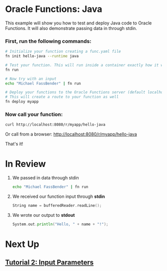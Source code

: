 # Oracle Functions: Java
This example will show you how to test and deploy Java code to Oracle Functions. It will also demonstrate passing data in through stdin.

### First, run the following commands:

```sh
# Initialize your function creating a func.yaml file
fn init hello-java --runtime java

# Test your function. This will run inside a container exactly how it will on the server
fn run

# Now try with an input
echo "Michael FassBender" | fn run

# Deploy your functions to the Oracle Functions server (default localhost:8080)
# This will create a route to your function as well
fn deploy myapp
```

### Now call your function:

```sh
curl http://localhost:8080/r/myapp/hello-java
```

Or call from a browser: [http://localhost:8080/r/myapp/hello-java](http://localhost:8080/r/myapp/hello-java)

That's it!


# In Review

1. We passed in data through stdin
    ```sh
    echo "Michael FassBender" | fn run
    ```

2. We received our function input through **stdin**
    ```go
    String name = bufferedReader.readLine();
    ```

3. We wrote our output to **stdout**
    ```go
    System.out.println("Hello, " + name + "!");
    ```


# Next Up
## [Tutorial 2: Input Parameters](examples/tutorial/params)
